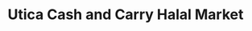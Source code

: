 ---
title: "Utica Cash and Carry Halal Market"
url: /utica/utica-cash-and-carry-halal-market/
shop: Lebensmittel
---